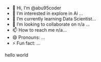 - 👋 Hi, I’m @abu95coder
- 👀 I’m interested in explore in Ai ...
- 🌱 I’m currently learning Data Scientist...
- 💞️ I’m looking to collaborate on n/a ...
- 📫 How to reach me n/a...
- 😄 Pronouns: ...
- ⚡ Fun fact: ...

hello world

<!---
abu95coder/abu95coder is a ✨ special ✨ repository because its `README.md` (this file) appears on your GitHub profile.
You can click the Preview link to take a look at your changes.
--->
